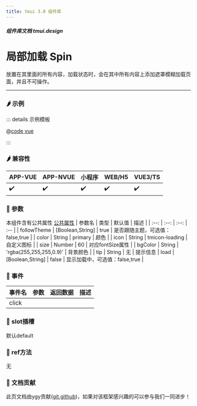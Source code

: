 ```yaml
---
title: tmui 3.0 组件库
---
```


<dirtoc></dirtoc>

##### 组件库文档 tmui.design

# 局部加载 Spin
放置在其里面的所有内容，加载状态时，会在其中所有内容上添加遮罩模糊加载页面，并且不可操作。

---


### :hot_pepper: 示例

<webview url="https://tmui.design/h5/#/pages/fankui/spin"></webview>

::: details 示例模板

@[code vue](pages/fankui/spin.nvue)

:::

### :hot_pepper: 兼容性

| APP-VUE | APP-NVUE | 小程序 | WEB/H5 | VUE3/TS |
| --- | --- | --- | --- | --- |
| :heavy_check_mark: | :heavy_check_mark: | :heavy_check_mark: | :heavy_check_mark: | :heavy_check_mark: |

### :seedling: 参数
本组件含有公共属性 [公共属性](/doc/spec/组件公共样式.md)
| 参数名 | 类型 | 默认值 | 描述 |
| :--: | :--: | :--: | :-- |
| followTheme | [Boolean,String] | true | 是否跟随主题，可选值：false,true |
| color | String | primary | 颜色 |
| icon | String | tmicon-loading | 自定义图标 |
| size | Number | 60 | 对应fontSize属性 |
| bgColor | String | 'rgba(255,255,255,0.9)' | 背景颜色 |
| tip | String | 无 | 提示信息
| load | [Boolean,String] | false | 显示加载中，可选值：false,true |
### :rose: 事件
| 事件名 | 参数 | 返回数据 | 描述 |
| --- | --- | --- | --- |
| click |  |  |  |

### :corn: slot插槽
默认default

### :green_salad: ref方法
无


### :couplekiss: 文档贡献
此页文档由ygy贡献([git](https://gitee.com/ygy-promise),[github](https://github.com/ygy-97))，如果对该框架感兴趣的可以参与我们一同进步！